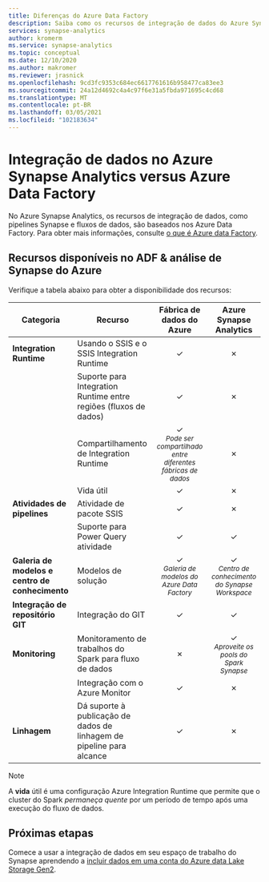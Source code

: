 ```yaml
---
title: Diferenças do Azure Data Factory
description: Saiba como os recursos de integração de dados do Azure Synapse Analytics diferem dos Azure Data Factory
services: synapse-analytics
author: kromerm
ms.service: synapse-analytics
ms.topic: conceptual
ms.date: 12/10/2020
ms.author: makromer
ms.reviewer: jrasnick
ms.openlocfilehash: 9cd3fc9353c684ec6617761616b958477ca83ee3
ms.sourcegitcommit: 24a12d4692c4a4c97f6e31a5fbda971695c4cd68
ms.translationtype: MT
ms.contentlocale: pt-BR
ms.lasthandoff: 03/05/2021
ms.locfileid: "102183634"
---
```

# <a name="data-integration-in-azure-synapse-analytics-versus-azure-data-factory"></a>Integração de dados no Azure Synapse Analytics versus Azure Data Factory

No Azure Synapse Analytics, os recursos de integração de dados, como pipelines Synapse e fluxos de dados, são baseados nos Azure Data Factory. Para obter mais informações, consulte [o que é Azure data Factory](../../data-factory/introduction.md).


## <a name="available-features-in-adf--azure-synapse-analytics"></a>Recursos disponíveis no ADF & análise de Synapse do Azure

Verifique a tabela abaixo para obter a disponibilidade dos recursos:

| Categoria                 | Recurso    |  Fábrica de dados do Azure  | Azure Synapse Analytics |
| ------------------------ | ---------- | :------------------: | :---------------------: |
| **Integration Runtime**  | Usando o SSIS e o SSIS Integration Runtime | ✓ | ✗ |
|                          | Suporte para Integration Runtime entre regiões (fluxos de dados) | ✓ | ✗ |
|                          | Compartilhamento de Integration Runtime | ✓<br><small>*Pode ser compartilhado entre diferentes fábricas de dados* | ✗ |
|                          | Vida útil | ✓ | ✗ |
| **Atividades de pipelines** | Atividade de pacote SSIS | ✓ | ✗ |
|                          | Suporte para Power Query atividade | ✓ | ✓ |
| **Galeria de modelos e centro de conhecimento** | Modelos de solução | ✓<br><small>*Galeria de modelos do Azure Data Factory* | ✓<br><small>*Centro de conhecimento do Synapse Workspace* |
| **Integração de repositório GIT** | Integração do GIT | ✓ | ✓ |
| **Monitoring**           | Monitoramento de trabalhos do Spark para fluxo de dados | ✗ | ✓<br><small>*Aproveite os pools do Spark Synapse* |
|                          | Integração com o Azure Monitor | ✓ | ✗ |
| **Linhagem** | Dá suporte à publicação de dados de linhagem de pipeline para alcance  | ✓ | ✗ |  

> [!Note]
> A **vida** útil é uma configuração Azure Integration Runtime que permite que o cluster do Spark *permaneça quente* por um período de tempo após uma execução do fluxo de dados.
>


## <a name="next-steps"></a>Próximas etapas

Comece a usar a integração de dados em seu espaço de trabalho do Synapse aprendendo a [incluir dados em uma conta do Azure data Lake Storage Gen2](data-integration-data-lake.md).
